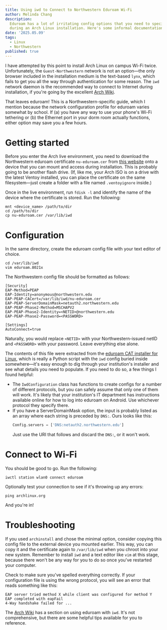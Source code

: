 ```yaml
---
title: Using iwd to Connect to Northwestern Eduroam Wi-Fi
author: Melinda Chang
description:
  Eduroam has a lot of irritating config options that you need to specify manually to get online
  during an Arch Linux installation. Here's some informal documentation of the process.
date: '2025.05.09'
tags:
  - Linux
  - Northwestern
published: true
---
```


I have attempted by this point to install Arch Linux on campus Wi-Fi twice. Unfortunately, the
`Guest-Northwestern` network is not an option&mdash;the only browser included in the installation
medium is the text-based `lynx`, which fails to get you all the way through authentication for some
reason. The `iwd` network daemon is the recommended way to connect to Internet during installation,
if you're going by the excellent
[Arch Wiki](https://wiki.archlinux.org/title/Installation_guide#Connect_to_the_internet).

That leaves eduroam! This is a Northwestern-specific guide, which I mention because the network
configuration profile for eduroam varies somewhat by school. If (a) you have any way to use your
phone's Wi-Fi tethering or (b) the Ethernet port in your dorm room actually functions, either option
may save you a few hours.

# Getting started

Before you enter the Arch live environment, you need to download the Northwestern eduroam
certificate `nu-eduroam.cer` from
[this website](https://services.northwestern.edu/TDClient/30/Portal/KB/ArticleDet?ID=1113) onto a
device that you can mount and access during installation. This is probably going to be another flash
drive. (If, like me, your Arch ISO is on a drive with the latest Ventoy installed, you can place the
certificate on the same filesystem&mdash;just create a folder with a file named `.ventoyignore`
inside.)

Once in the live environment, run `fdisk -l` and identify the name of the device where the
certificate is stored. Run the following:

```shellscript
mnt <device_name> /path/to/dir
cd /path/to/dir
cp nu-eduroam.cer /var/lib/iwd
```

# Configuration

In the same directory, create the eduroam config file with your text editor of choice.

```shellscript
cd /var/lib/iwd
vim eduroam.8021x
```

The Northwestern config file should be formatted as follows:

```
[Security]
EAP-Method=PEAP
EAP-Identity=anonymous@northwestern.edu
EAP-PEAP-CACert=/var/lib/iwd/nu-eduroam.cer
EAP-PEAP-ServerDomainMask=netauth2.northwestern.edu
EAP-PEAP-Phase2-Method=MSCHAPV2
EAP-PEAP-Phase2-Identity=<NETID>@northwestern.edu
EAP-PEAP-Phase2-Password=<PASSWORD>

[Settings]
AutoConnect=true
```

Naturally, you would replace `<NETID>` with your Northwestern-issued netID and `<PASSWORD>` with
your password. Leave everything else alone.

The contents of this file were extracted from the
[eduroam CAT installer for Linux](https://cat.eduroam.org/), which is really a Python script with
the `iwd` config buried inside somewhere&mdash;it's easy enough to dig through your institution's
installer and see what details you need to populate. If you need to do so, a few things I found
helpful:

- The `IwdConfiguration` class has functions to create configs for a number of different protocols,
  but you can safely assume that only one of them will work. It's likely that your institution's IT
  department has instructions available online for how to log into eduroam on Android. Use whichever
  protocol they specify there.
- If you have a ServerDomainMask option, the input is probably listed as an array where each string
  is preceded by `DNS:`. Ours looks like this:
  ```python
  Config.servers = ['DNS:netauth2.northwestern.edu']
  ```
  Just use the URI that follows and discard the `DNS:`, or it won't work.

# Connect to Wi-Fi

You should be good to go. Run the following:

```shellscript
iwctl station wlan0 connect eduroam
```

Optionally test your connection to see if it's throwing up any errors:

```shellscript
ping archlinux.org
```

And you're in!

# Troubleshooting

If you used `archinstall` and chose the minimal option, consider copying this config file to the
external device you mounted earlier. This way, you can copy it and the certificate again to
`/var/lib/iwd` when you chroot into your new system. Remember to install `iwd` and a text editor
like `vim` at this stage, because there won't be any way for you to do so once you've restarted your
computer.

Check to make sure you've spelled everything correctly. If your configuration file is using the
wrong protocol, you will see an error that reads something like this:

```
EAP server tried method X while client was configured for method Y
EAP completed with eapFail
4-Way handshake failed for ...
```

The [Arch Wiki](https://wiki.archlinux.org/title/Iwd#eduroam) has a section on using eduroam with
`iwd`. It's not comprehensive, but there are some helpful tips available for you to reference.
